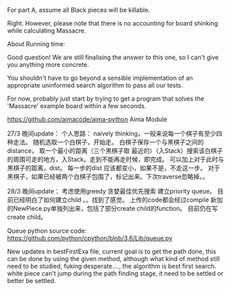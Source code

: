 For part A, assume all Black pieces will be killable.


Right. However, please note that there is no accounting for board shinking while calculating Massacre.



About Running time:

Good question! We are still finalising the answer to this one, so I can't give you anything more concrete.

You shouldn't have to go beyond a sensible implementation of an appropriate uninformed search algorithm to pass all our tests.

For now, probably just start by trying to get a program that solves the 'Massacre' example board within a few seconds.


https://github.com/aimacode/aima-python  Aima Module


27/3 晚间update：
个人思路： naively thinking，一般来说每一个棋子有至少四种走法。 随机选取一个白棋子，开始走。 白棋子保存一个与黑棋子之间的distance， 取一个最小的距离（三个黑棋子取
最近的）（入Stack）搜索该白棋子的周围可走的地方，入Stack。走到不能再走时候，即完成。 可以加上对于此时与黑棋子的距离，dist。 每一步的dist
应该都变小，如果不是，不走这一步。 
对于黑棋子，如果已经被两个白棋子包围了，标记出来。下次traverse忽略掉。。


28/3 晚间update：
考虑使用greedy 贪婪最佳优先搜索
建立priority queue。
目前已经明白了如何建立child 。。找到了感觉。 
上传的code都会经过compile
新加的NewPiece.py单独列出来，包括了部分create child的function。
目前仍在写create child。 

Queue python source code:
https://github.com/python/cpython/blob/3.6/Lib/queue.py

New updates in bestFirstExa file, current goal is to get the path done, this can be done by using the given method,
although what kind of method still need to be studied, fuking desperate...., the algorithm is best first search. 
white piece can't jump during the path finding stage, it need to be settled or better be settled.